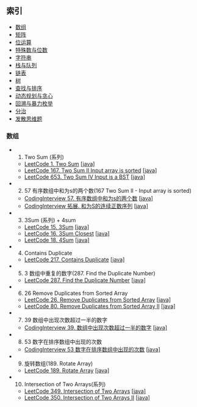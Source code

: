 ## 索引

- [数组](#数组)
- [矩阵](#矩阵)
- [位运算](#位运算)
- [特殊数与位数](#特殊数与位数)
- [字符串](#字符串)
- [栈与队列](#栈与队列)
- [链表](#链表)
- [树](#树)
- [查找与排序](#查找与排序)
- [动态规划与贪心](#动态规划与贪心)
- [回溯与暴力枚举](#回溯与暴力枚举)
- [分治](#分治)
- [发散思维题](#发散思维题)

### 数组

- 1. Two Sum (系列)
    - [LeetCode 1. Two Sum](https://leetcode-cn.com/problems/two-sum/) [[java]](https://github.com/A11Might/leetcode/blob/master/src/lc001.java)
    - [LeetCode 167. Two Sum II Input array is sorted](https://leetcode-cn.com/problems/two-sum-ii-input-array-is-sorted/) [[java]](https://github.com/A11Might/leetcode/blob/master/src/lc167.java)
    - [LeetCode 653. Two Sum IV Input is a BST](https://leetcode-cn.com/problems/two-sum-iv-input-is-a-bst/) [[java]](https://github.com/A11Might/leetcode/blob/master/src/lc653.java)
    
- 2. 57 有序数组中和为s的两个数(167 Two Sum II - Input array is sorted)
    - [CodingInterview 57. 有序数组中和为s的两个数](https://www.nowcoder.com/practice/390da4f7a00f44bea7c2f3d19491311b?tpId=13&tqId=11195&tPage=3&rp=3&ru=/ta/coding-interviews&qru=/ta/coding-interviews/question-ranking) [[java]](https://github.com/A11Might/codingInterview/blob/master/code/offer57.java)
    - [CodingInterview 拓展. 和为S的连续正数序列](https://www.nowcoder.com/practice/c451a3fd84b64cb19485dad758a55ebe?tpId=13&tqId=11194&tPage=3&rp=3&ru=/ta/coding-interviews&qru=/ta/coding-interviews/question-ranking) [[java]](https://github.com/A11Might/codingInterview/blob/master/code/offer572.java)
    
- 3. 3Sum (系列) + 4sum
    - [LeetCode 15. 3Sum](https://leetcode-cn.com/problems/3sum/) [[java]](https://github.com/A11Might/leetcode/blob/master/src/lc015.java)
    - [LeetCode 16. 3Sum Closest](https://leetcode-cn.com/problems/3sum-closest/) [[java]](https://github.com/A11Might/leetcode/blob/master/src/lc016.java)
    - [LeetCode 18. 4Sum](https://leetcode-cn.com/problems/4sum/) [[java]](https://github.com/A11Might/leetcode/blob/master/src/lc018.java)
    
- 4. Contains Duplicate
    - [LeetCode 217. Contains Duplicate](https://leetcode-cn.com/problems/contains-duplicate/) [[java]](https://github.com/A11Might/leetcode/blob/master/src/lc217.java)
    
- 5. 3 数组中重复的数字(287. Find the Duplicate Number)
    - [LeetCode 287. Find the Duplicate Number](https://leetcode-cn.com/problems/find-the-duplicate-number/) [[java]](https://github.com/A11Might/leetcode/blob/master/src/lc287.java)
    
- 6. 26 Remove Duplicates from Sorted Array
    - [LeetCode 26. Remove Duplicates from Sorted Array](https://leetcode-cn.com/problems/remove-duplicates-from-sorted-array/) [[java]](https://github.com/A11Might/leetcode/blob/master/src/lc026.java)
    - [LeetCode 80. Remove Duplicates from Sorted Array II](https://leetcode-cn.com/problems/remove-duplicates-from-sorted-array-ii/) [[java]](https://github.com/A11Might/leetcode/blob/master/src/lc080.java)
    
- 7. 39 数组中出现次数超过一半的数字
    - [CodingInterview 39. 数组中出现次数超过一半的数字](https://www.nowcoder.com/practice/e8a1b01a2df14cb2b228b30ee6a92163?tpId=13&tqId=11181&tPage=2&rp=1&ru=%2Fta%2Fcoding-interviews&qru=%2Fta%2Fcoding-interviews%2Fquestion-ranking) [[java]](https://github.com/A11Might/codingInterview/blob/master/code/offer39.java)
    
- 8. 53 数字在排序数组中出现的次数
    - [CodingInterview 53 数字在排序数组中出现的次数](https://www.nowcoder.com/practice/70610bf967994b22bb1c26f9ae901fa2?tpId=13&tqId=11190&tPage=2&rp=2&ru=/ta/coding-interviews&qru=/ta/coding-interviews/question-ranking) [[java]](https://github.com/A11Might/codingInterview/blob/master/code/offer53.java)
    
- 9. 旋转数组(189. Rotate Array)
    - [LeetCode 189. Rotate Array](https://leetcode-cn.com/problems/rotate-array/) [[java]](https://github.com/A11Might/leetcode/blob/master/src/lc189.java)
    
- 10. Intersection of Two Arrays(系列)
    - [LeetCode 349. Intersection of Two Arrays](https://leetcode-cn.com/problems/intersection-of-two-arrays/) [[java]](https://github.com/A11Might/leetcode/blob/master/src/lc349.java)
    - [LeetCode 350. Intersection of Two Arrays II](https://leetcode-cn.com/problems/intersection-of-two-arrays-ii/) [[java]](https://github.com/A11Might/leetcode/blob/master/src/lc350.java)